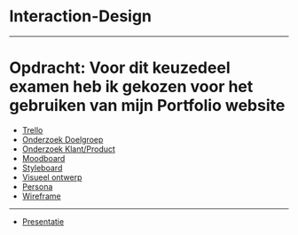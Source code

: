 # Interaction-Design
-------------------------
# Opdracht: Voor dit keuzedeel examen heb ik gekozen voor het gebruiken van mijn Portfolio website



- <a href="https://trello.com/b/Z8u4jl3p/duurzaam-huis">Trello</a>
- <a href="https://docs.google.com/document/d/1cfPVyOxicfJw_yOnMIvVITYwSDnzwb2c/edit">Onderzoek Doelgroep</a>
- <a href="https://docs.google.com/document/d/1SrKEomJWwJ83_axle6CWmApf5BNUaxTh/edit">Onderzoek Klant/Product</a>
- <a href="https://drive.google.com/drive/u/0/folders/1DCYDCxA5ZQIKDrXrhnZddL1lE3Y7F0QO">Moodboard</a>
- <a href="https://drive.google.com/drive/u/0/folders/1DCYDCxA5ZQIKDrXrhnZddL1lE3Y7F0QO">Styleboard</a>
- <a href="https://drive.google.com/drive/u/0/folders/1Fl6-w26wRvcs92-PZQeTW2KgBkw6kYTy">Visueel ontwerp</a>
- <a href="https://drive.google.com/drive/u/0/folders/1DCYDCxA5ZQIKDrXrhnZddL1lE3Y7F0QO">Persona</a>
- <a href="https://drive.google.com/drive/u/0/folders/1DCYDCxA5ZQIKDrXrhnZddL1lE3Y7F0QO">Wireframe</a>
---------------------------
- <a href="https://docs.google.com/presentation/d/1iJc7Ila1c51uQefOYqw35xlQMkUbhUQ0/edit#slide=id.p10">Presentatie</a>




